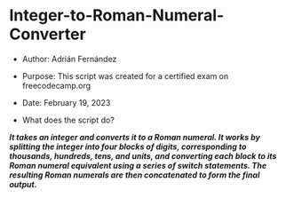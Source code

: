 # Integer-to-Roman-Numeral-Converter

  * Author: Adrián Fernández
  
  * Purpose: This script was created for a certified exam on freecodecamp.org
  
  * Date: February 19, 2023
  
  * What does the script do? 
  
  ***It takes an integer and converts it to a Roman numeral.
    It works by splitting the integer into four blocks of digits, corresponding to
    thousands, hundreds, tens, and units, and converting each block to its Roman
    numeral equivalent using a series of switch statements. The resulting Roman
    numerals are then concatenated to form the final output.***
 
